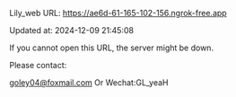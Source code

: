 Lily_web URL: https://ae6d-61-165-102-156.ngrok-free.app

Updated at: 2024-12-09 21:45:08

If you cannot open this URL, the server might be down.

Please contact: 

goley04@foxmail.com Or Wechat:GL_yeaH
